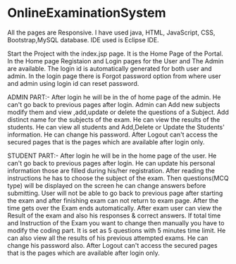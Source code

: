 # OnlineExaminationSystem

All the pages are Responsive. I have used java, HTML, JavaScript, CSS, Bootstrap,MySQL database. IDE used is Eclipse IDE.

Start the Project with the index.jsp page. It is the Home Page of the Portal.
In the Home page Registaion and Login pages for the User and The Admin are available.
The login id is automatically generated for both user and admin.
In the login page there is Forgot password option from where user and admin using login id can reset password.


ADMIN PART:-
After login he will be in the of home page of the admin. He can't go back to previous pages after login.
Admin can Add new subjects modify them and view ,add,update or delete the questions of a Subject.
Add distinct name for the subjects of the exam.
He can view the results of the students.
He can view all students and Add,Delete or Update the Students' information.
He can change his password.
After Logout can't access the secured pages that is the pages which are available after login only.
 
STUDENT PART:-
After login he will be in the home page of the user. He can't go back to previous pages after login.
He can update his personal information those are filled during his/her registration.
After reading the instructions he has to choose the subject of the exam.
Then questions(MCQ type) will be displayed on the screen he can change answers before submitting.
User will not be able to go back to previous page after starting the exam and after finishing exam can not return to exam page.
After the time gets over the Exam ends automatically.
After exam user can view the Result of the exam and also his responses & correct answers.
If total time and Instruction of the Exam you want to change then manually you have to modify the coding part. 
It is set as 5 questions with 5 minutes time limit.
He can also view all the results of his previous attempted exams.
He can change his password also.
After Logout can't access the secured pages that is the pages which are available after login only.

